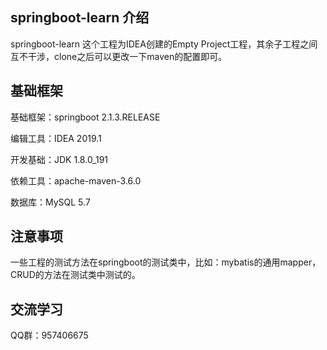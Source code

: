 ## springboot-learn 介绍

springboot-learn 这个工程为IDEA创建的Empty Project工程，其余子工程之间互不干涉，clone之后可以更改一下maven的配置即可。

## 基础框架

基础框架：springboot 2.1.3.RELEASE

编辑工具：IDEA 2019.1

开发基础：JDK 1.8.0_191

依赖工具：apache-maven-3.6.0

数据库：MySQL 5.7

## 注意事项

一些工程的测试方法在springboot的测试类中，比如：mybatis的通用mapper，CRUD的方法在测试类中测试的。

## 交流学习

QQ群：957406675
